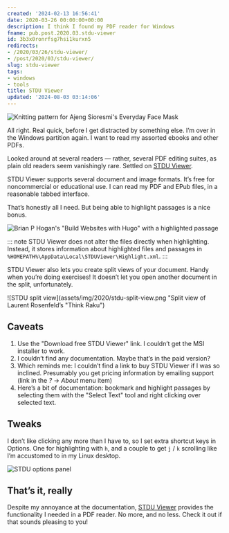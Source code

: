 ```yaml
---
created: '2024-02-13 16:56:41'
date: 2020-03-26 00:00:00+00:00
description: I think I found my PDF reader for Windows
fname: pub.post.2020.03.stdu-viewer
id: 3b3x0ronrfsg7hsi1kurxn5
redirects:
- /2020/03/26/stdu-viewer/
- /post/2020/03/stdu-viewer/
slug: stdu-viewer
tags:
- windows
- tools
title: STDU Viewer
updated: '2024-08-03 03:14:06'
---
```


![Knitting pattern for Ajeng Sioresmi's Everyday Face Mask](assets/img/2020/cover-2020-03-26.png)

All right. Real quick, before I get distracted by something else. I’m over in the Windows partition again. I want to read my assorted ebooks and other PDFs.

Looked around at several readers — rather, several PDF editing suites, as plain old readers seem vanishingly rare. Settled on [STDU Viewer](http://www.stdutility.com/stduviewer.html).

STDU Viewer supports several document and image formats. It’s free for noncommercial or educational use. I can read my PDF and EPub files, in a reasonable tabbed interface.

That’s honestly all I need. But being able to highlight passages is a nice bonus.

![Brian P Hogan's "Build Websites with Hugo" with a highlighted passage](assets/img/2020/stdu-highlighting.png)

::: note
STDU Viewer does not alter the files directly when highlighting. Instead, it stores information about highlighted files and passages in  `%HOMEPATH%\AppData\Local\STDUViewer\Highlight.xml`.
:::

STDU Viewer also lets you create split views of your document. Handy when you’re doing exercises! It doesn’t let you open another document in the split, unfortunately.

![STDU split view](assets/img/2020/stdu-split-view.png "Split view of Laurent Rosenfeld’s "Think Raku")

## Caveats

1. Use the "Download free STDU Viewer" link. I couldn’t get the MSI
    installer to work.
2. I couldn’t find any documentation. Maybe that’s in the paid version?
3. Which reminds me: I couldn’t find a link to buy STDU Viewer if I was
    so inclined. Presumably you get pricing information by emailing
    support (link in the *?* → *About* menu item)
4. Here’s a bit of documentation: bookmark and highlight passages by
    selecting them with the "Select Text" tool and right clicking over
    selected text.

## Tweaks

I don’t like clicking any more than I have to, so I set extra shortcut keys in Options. One for highlighting with `h`, and a couple to get `j` / `k` scrolling like I’m accustomed to in my Linux desktop.

![STDU options panel](assets/img/2020/stdu-preferences.png "STDU Viewer options showing keyboard shortcuts")

## That’s it, really

Despite my annoyance at the documentation, [STDU Viewer](http://www.stdutility.com/stduviewer.html) provides the functionality I needed in a PDF reader. No more, and no less. Check it out if that sounds pleasing to you\!